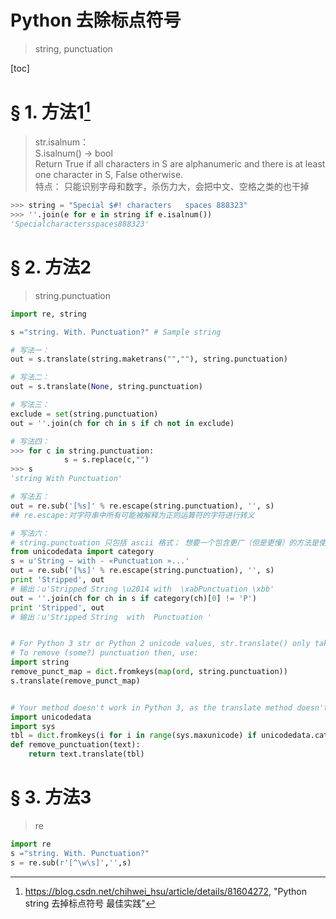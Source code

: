 # Python 去除标点符号

> string, punctuation

[toc]

# &sect; 1. 方法1[^1]

> str.isalnum：\
> S.isalnum() -> bool\
> Return True if all characters in S are alphanumeric and there is at least one character in S, False otherwise.\
> 特点： 只能识别字母和数字，杀伤力大，会把中文、空格之类的也干掉

```python
>>> string = "Special $#! characters   spaces 888323"
>>> ''.join(e for e in string if e.isalnum())
'Specialcharactersspaces888323'
```

# &sect; 2. 方法2

> string.punctuation

```python
import re, string

s ="string. With. Punctuation?" # Sample string 

# 写法一：
out = s.translate(string.maketrans("",""), string.punctuation)

# 写法二：
out = s.translate(None, string.punctuation)

# 写法三：
exclude = set(string.punctuation)
out = ''.join(ch for ch in s if ch not in exclude)

# 写法四：
>>> for c in string.punctuation:
			s = s.replace(c,"")
>>> s
'string With Punctuation'

# 写法五：
out = re.sub('[%s]' % re.escape(string.punctuation), '', s)
## re.escape:对字符串中所有可能被解释为正则运算符的字符进行转义

# 写法六：
# string.punctuation 只包括 ascii 格式； 想要一个包含更广（但是更慢）的方法是使用： unicodedata module :
from unicodedata import category
s = u'String — with - «Punctuation »...'
out = re.sub('[%s]' % re.escape(string.punctuation), '', s)
print 'Stripped', out
# 输出：u'Stripped String \u2014 with  \xabPunctuation \xbb'
out = ''.join(ch for ch in s if category(ch)[0] != 'P')
print 'Stripped', out
# 输出：u'Stripped String  with  Punctuation '


# For Python 3 str or Python 2 unicode values, str.translate() only takes a dictionary; codepoints (integers) are looked up in that mapping and anything mapped to None is removed.
# To remove (some?) punctuation then, use:
import string
remove_punct_map = dict.fromkeys(map(ord, string.punctuation))
s.translate(remove_punct_map)


# Your method doesn't work in Python 3, as the translate method doesn't accept the second argument any more. 
import unicodedata
import sys
tbl = dict.fromkeys(i for i in range(sys.maxunicode) if unicodedata.category(chr(i)).startswith('P'))
def remove_punctuation(text):
	return text.translate(tbl)
```

# &sect; 3. 方法3

> re

```python
import re
s ="string. With. Punctuation?"
s = re.sub(r'[^\w\s]','',s)
```

[^1]: https://blog.csdn.net/chihwei_hsu/article/details/81604272, "Python string 去掉标点符号 最佳实践"